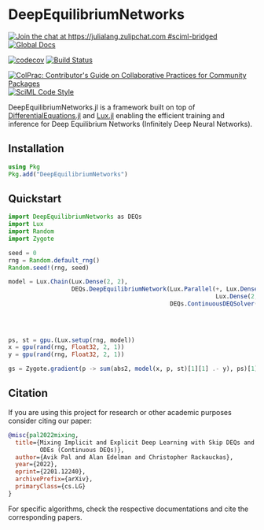 # DeepEquilibriumNetworks


[![Join the chat at https://julialang.zulipchat.com #sciml-bridged](https://img.shields.io/static/v1?label=Zulip&message=chat&color=9558b2&labelColor=389826)](https://julialang.zulipchat.com/#narrow/stream/279055-sciml-bridged)
[![Global Docs](https://img.shields.io/badge/docs-SciML-blue.svg)](https://docs.sciml.ai/DeepEquilibriumNetworks/stable/)

[![codecov](https://codecov.io/gh/SciML/DeepEquilibriumNetworks.jl/branch/main/graph/badge.svg)](https://codecov.io/gh/SciML/DeepEquilibriumNetworks.jl)
[![Build Status](https://github.com/SciML/DeepEquilibriumNetworks.jl/workflows/CI/badge.svg)](https://github.com/SciML/DeepEquilibriumNetworks.jl/actions?query=workflow%3ACI)

[![ColPrac: Contributor's Guide on Collaborative Practices for Community Packages](https://img.shields.io/badge/ColPrac-Contributor's%20Guide-blueviolet)](https://github.com/SciML/ColPrac)
[![SciML Code Style](https://img.shields.io/static/v1?label=code%20style&message=SciML&color=9558b2&labelColor=389826)](https://github.com/SciML/SciMLStyle)

DeepEquilibriumNetworks.jl is a framework built on top of
[DifferentialEquations.jl](https://docs.sciml.ai/DiffEqDocs/stable/) and
[Lux.jl](https://docs.sciml.ai/Lux/stable/) enabling the efficient training and inference for
Deep Equilibrium Networks (Infinitely Deep Neural Networks).

## Installation

```julia
using Pkg
Pkg.add("DeepEquilibriumNetworks")
```

## Quickstart

```julia
import DeepEquilibriumNetworks as DEQs
import Lux
import Random
import Zygote

seed = 0
rng = Random.default_rng()
Random.seed!(rng, seed)

model = Lux.Chain(Lux.Dense(2, 2),
                  DEQs.DeepEquilibriumNetwork(Lux.Parallel(+, Lux.Dense(2, 2; bias=false),
                                                           Lux.Dense(2, 2; bias=false)),
                                              DEQs.ContinuousDEQSolver(; abstol=0.1f0,
                                                                       reltol=0.1f0,
                                                                       abstol_termination=0.1f0,
                                                                       reltol_termination=0.1f0)))

ps, st = gpu.(Lux.setup(rng, model))
x = gpu(rand(rng, Float32, 2, 1))
y = gpu(rand(rng, Float32, 2, 1))

gs = Zygote.gradient(p -> sum(abs2, model(x, p, st)[1][1] .- y), ps)[1]
```

## Citation

If you are using this project for research or other academic purposes consider citing our
paper:

```bibtex
@misc{pal2022mixing,
  title={Mixing Implicit and Explicit Deep Learning with Skip DEQs and Infinite Time Neural
         ODEs (Continuous DEQs)}, 
  author={Avik Pal and Alan Edelman and Christopher Rackauckas},
  year={2022},
  eprint={2201.12240},
  archivePrefix={arXiv},
  primaryClass={cs.LG}
}
```

For specific algorithms, check the respective documentations and cite the corresponding
papers.
